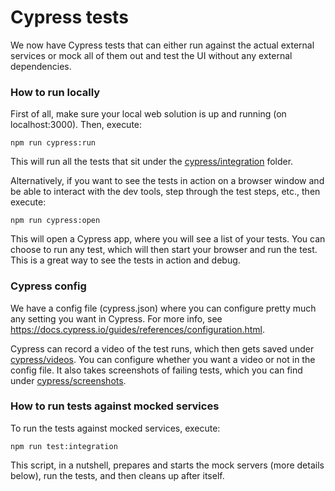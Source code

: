# Cypress tests

We now have Cypress tests that can either run against the actual external services or mock all of them out and test the UI without any external dependencies.

### How to run locally

First of all, make sure your local web solution is up and running (on localhost:3000). Then, execute:

```
npm run cypress:run
```

This will run all the tests that sit under the [cypress/integration](integration) folder.

Alternatively, if you want to see the tests in action on a browser window and be able to interact with the dev tools, step through the test steps, etc., then execute:

```
npm run cypress:open
```

This will open a Cypress app, where you will see a list of your tests. You can choose to run any test, which will then start your browser and run the test. This is a great way to see the tests in action and debug.

### Cypress config

We have a config file (cypress.json) where you can configure pretty much any setting you want in Cypress. For more info, see https://docs.cypress.io/guides/references/configuration.html.

Cypress can record a video of the test runs, which then gets saved under [cypress/videos](videos). You can configure whether you want a video or not in the config file. It also takes screenshots of failing tests, which you can find under [cypress/screenshots](screenshots).

### How to run tests against mocked services

To run the tests against mocked services, execute:

```
npm run test:integration
```

This script, in a nutshell, prepares and starts the mock servers (more details below), run the tests, and then cleans up after itself.
